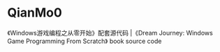 # QianMo0
《Windows游戏编程之从零开始》配套源代码 |《Dream Journey: Windows Game Programming From Scratch》 book source code
